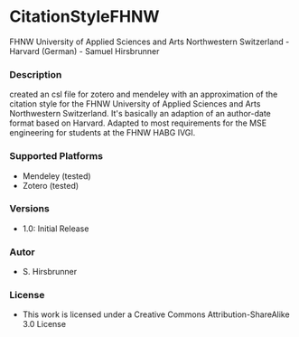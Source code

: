 # CitationStyleFHNW
FHNW University of Applied Sciences and Arts Northwestern Switzerland - Harvard (German) - Samuel Hirsbrunner

### Description
created an csl file for zotero and mendeley with an approximation of the citation style for the FHNW University of Applied Sciences and Arts Northwestern Switzerland.
It's basically an adaption of an author-date format based on Harvard.
Adapted to most requirements for the MSE engineering for students at the FHNW HABG IVGI. 

### Supported Platforms
* Mendeley (tested)
* Zotero (tested)

### Versions
* 1.0: Initial Release

### Autor
* S. Hirsbrunner

### License
* This work is licensed under a Creative Commons Attribution-ShareAlike 3.0 License
